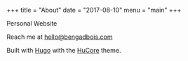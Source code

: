 +++
title = "About"
date = "2017-08-10"
menu = "main"
+++

Personal Website<!--more-->

Reach me at hello@bengadbois.com

Built with [Hugo](https://gohugo.io/) with the [HuCore](https://github.com/mgjohansen/hucore) theme.
